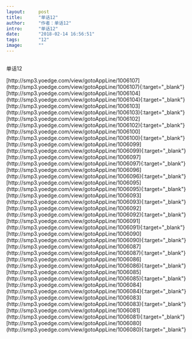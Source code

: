 ```yaml
---
layout:     post
title:      "单话12"
author:     "作者：单话12"
intro:      "单话12"
date:       "2018-02-14 16:56:51"
tags:       "12"
image:      ""
---
```

<div style="text-align: center">
<p><img src=""/></p>
</div>
<p class="post-meta">
<span>单话12</span>
</p>
[http://smp3.yoedge.com/view/gotoAppLine/1006107](http://smp3.yoedge.com/view/gotoAppLine/1006107){:target="_blank"}
[http://smp3.yoedge.com/view/gotoAppLine/1006104](http://smp3.yoedge.com/view/gotoAppLine/1006104){:target="_blank"}
[http://smp3.yoedge.com/view/gotoAppLine/1006103](http://smp3.yoedge.com/view/gotoAppLine/1006103){:target="_blank"}
[http://smp3.yoedge.com/view/gotoAppLine/1006102](http://smp3.yoedge.com/view/gotoAppLine/1006102){:target="_blank"}
[http://smp3.yoedge.com/view/gotoAppLine/1006100](http://smp3.yoedge.com/view/gotoAppLine/1006100){:target="_blank"}
[http://smp3.yoedge.com/view/gotoAppLine/1006099](http://smp3.yoedge.com/view/gotoAppLine/1006099){:target="_blank"}
[http://smp3.yoedge.com/view/gotoAppLine/1006097](http://smp3.yoedge.com/view/gotoAppLine/1006097){:target="_blank"}
[http://smp3.yoedge.com/view/gotoAppLine/1006096](http://smp3.yoedge.com/view/gotoAppLine/1006096){:target="_blank"}
[http://smp3.yoedge.com/view/gotoAppLine/1006095](http://smp3.yoedge.com/view/gotoAppLine/1006095){:target="_blank"}
[http://smp3.yoedge.com/view/gotoAppLine/1006093](http://smp3.yoedge.com/view/gotoAppLine/1006093){:target="_blank"}
[http://smp3.yoedge.com/view/gotoAppLine/1006092](http://smp3.yoedge.com/view/gotoAppLine/1006092){:target="_blank"}
[http://smp3.yoedge.com/view/gotoAppLine/1006091](http://smp3.yoedge.com/view/gotoAppLine/1006091){:target="_blank"}
[http://smp3.yoedge.com/view/gotoAppLine/1006090](http://smp3.yoedge.com/view/gotoAppLine/1006090){:target="_blank"}
[http://smp3.yoedge.com/view/gotoAppLine/1006087](http://smp3.yoedge.com/view/gotoAppLine/1006087){:target="_blank"}
[http://smp3.yoedge.com/view/gotoAppLine/1006086](http://smp3.yoedge.com/view/gotoAppLine/1006086){:target="_blank"}
[http://smp3.yoedge.com/view/gotoAppLine/1006085](http://smp3.yoedge.com/view/gotoAppLine/1006085){:target="_blank"}
[http://smp3.yoedge.com/view/gotoAppLine/1006084](http://smp3.yoedge.com/view/gotoAppLine/1006084){:target="_blank"}
[http://smp3.yoedge.com/view/gotoAppLine/1006083](http://smp3.yoedge.com/view/gotoAppLine/1006083){:target="_blank"}
[http://smp3.yoedge.com/view/gotoAppLine/1006081](http://smp3.yoedge.com/view/gotoAppLine/1006081){:target="_blank"}
[http://smp3.yoedge.com/view/gotoAppLine/1006080](http://smp3.yoedge.com/view/gotoAppLine/1006080){:target="_blank"}


